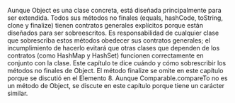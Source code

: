 Aunque Object es una clase concreta, está diseñada principalmente para ser extendida. Todos sus métodos no finales (equals, hashCode, toString, clone y finalize) tienen contratos generales explícitos porque están diseñados para ser sobreescritos. Es responsabilidad de cualquier clase que sobrescriba estos métodos obedecer sus contratos generales; el incumplimiento de hacerlo evitará que otras clases que dependen de los contratos (como HashMap y HashSet) funcionen correctamente en conjunto con la clase. Este capítulo te dice cuándo y cómo sobrescribir los métodos no finales de Object. El método finalize se omite en este capítulo porque se discutió en el Elemento 8. Aunque Comparable.compareTo no es un método de Object, se discute en este capítulo porque tiene un carácter similar.